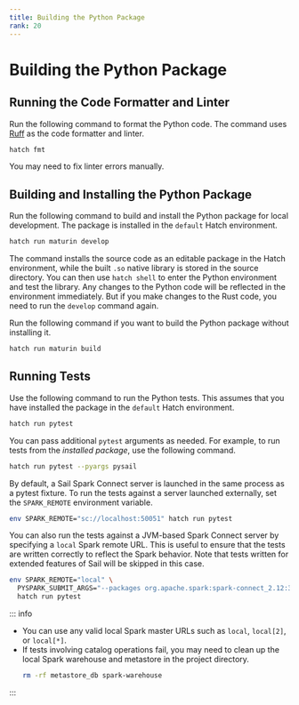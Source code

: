 ```yaml
---
title: Building the Python Package
rank: 20
---
```


# Building the Python Package

## Running the Code Formatter and Linter

Run the following command to format the Python code. The command uses [Ruff](https://docs.astral.sh/ruff) as the
code formatter and linter.

```bash
hatch fmt
```

You may need to fix linter errors manually.

## Building and Installing the Python Package

Run the following command to build and install the Python package for local development.
The package is installed in the `default` Hatch environment.

```bash
hatch run maturin develop
```

The command installs the source code as an editable package in the Hatch environment, while
the built `.so` native library is stored in the source directory. You can then use `hatch shell`
to enter the Python environment and test the library. Any changes to the Python code will be reflected in the
environment immediately. But if you make changes to the Rust code, you need to run the `develop` command again.

Run the following command if you want to build the Python package without installing it.

```bash
hatch run maturin build
```

## Running Tests

Use the following command to run the Python tests.
This assumes that you have installed the package in the `default` Hatch environment.

```bash
hatch run pytest
```

You can pass additional `pytest` arguments as needed.
For example, to run tests from the _installed package_, use the following command.

```bash
hatch run pytest --pyargs pysail
```

By default, a Sail Spark Connect server is launched in the same process as a pytest fixture.
To run the tests against a server launched externally, set the `SPARK_REMOTE` environment variable.

```bash
env SPARK_REMOTE="sc://localhost:50051" hatch run pytest
```

You can also run the tests against a JVM-based Spark Connect server
by specifying a `local` Spark remote URL.
This is useful to ensure that the tests are written correctly to reflect the Spark behavior.
Note that tests written for extended features of Sail will be skipped in this case.

```bash
env SPARK_REMOTE="local" \
  PYSPARK_SUBMIT_ARGS="--packages org.apache.spark:spark-connect_2.12:3.5.5 pyspark-shell" \
  hatch run pytest
```

::: info

- You can use any valid local Spark master URLs such as `local`, `local[2]`, or `local[*]`.
- If tests involving catalog operations fail, you may need to clean up the local Spark warehouse and metastore in the project directory.
  ```bash
  rm -rf metastore_db spark-warehouse
  ```

:::
